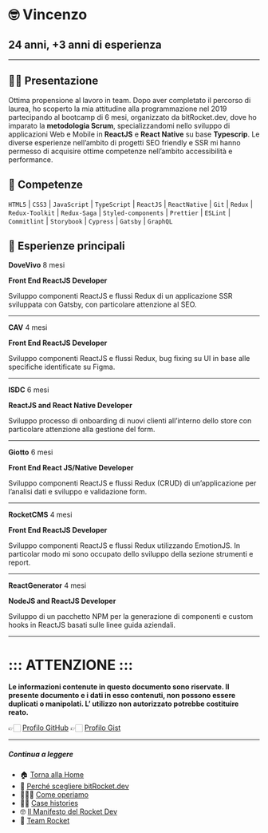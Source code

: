 # 🤓 Vincenzo

## 24 anni, +3 anni di esperienza

---

## 👋🏻 Presentazione

Ottima propensione al lavoro in team. Dopo aver completato il percorso di laurea, ho scoperto la mia attitudine alla programmazione nel 2019 partecipando al bootcamp di 6 mesi, organizzato da bitRocket.dev, dove ho imparato la **metodologia Scrum**, specializzandomi nello sviluppo di applicazioni Web e Mobile in **ReactJS** e **React Native** su base **Typescrip**. Le diverse esperienze nell’ambito di progetti SEO friendly e SSR mi hanno permesso di acquisire ottime competenze nell’ambito accessibilità e performance.

## 🚀 Competenze

`HTML5` | `CSS3` | `JavaScript` | `TypeScript` | `ReactJS` | `ReactNative` | `Git` | `Redux` | `Redux-Toolkit` | `Redux-Saga` | `Styled-components` | `Prettier` | `ESLint` | ` Commitlint` | `Storybook` | `Cypress` | `Gatsby` | `GraphQL`

## 👾 Esperienze principali

**DoveVivo** 8 mesi

**Front End ReactJS Developer**

Sviluppo componenti ReactJS e flussi Redux di un applicazione SSR
sviluppata con Gatsby, con particolare attenzione al SEO.

---

**CAV** 4 mesi

**Front End ReactJS Developer**

Sviluppo componenti ReactJS e flussi Redux, bug fixing su UI in
base alle specifiche identificate su Figma.

---

**ISDC** 6 mesi

**ReactJS and React Native Developer**

Sviluppo processo di onboarding di nuovi clienti all’interno dello
store con particolare attenzione alla gestione del form.

---

**Giotto** 6 mesi

**Front End React JS/Native Developer**

Sviluppo componenti ReactJS e flussi Redux (CRUD) di
un’applicazione per l’analisi dati e sviluppo e validazione form.

---

**RocketCMS** 4 mesi

**Front End ReactJS Developer**

Sviluppo componenti ReactJS e flussi Redux utilizzando EmotionJS. In particolar modo mi sono occupato dello sviluppo della sezione strumenti e report.

---

**ReactGenerator** 4 mesi

**NodeJS and ReactJS Developer**

Sviluppo di un pacchetto NPM per la generazione di componenti e custom hooks in ReactJS basati sulle linee guida aziendali.

---

# ::: ATTENZIONE :::

**Le informazioni contenute in questo documento sono riservate. Il presente documento e i dati in esso contenuti, non possono essere duplicati o manipolati. L’ utilizzo non autorizzato potrebbe costituire reato.**

👉🏻 [Profilo GitHub](https://github.com/vincenzodesisto-bitrocketdev)
👉🏻 [Profilo Gist](https://gist.github.com/vincenzodesisto-bitrocketdev)

---

##### Continua a leggere

- 🏠 [Torna alla Home](https://github.com/bitRocket-dev)
- 🚀 [Perché scegliere bitRocket.dev](https://github.com/bitRocket-dev/.github/blob/main/pages/WHY_BITROCKET-DEV.md)
- 👨🏻‍💻 [Come operiamo](https://github.com/bitRocket-dev/.github/blob/main/pages/ABOUT.md)
- 💪🏻 [Case histories](https://github.com/bitRocket-dev/.github/blob/main/profile/CASE_HISTORIES.md)
- 🤓 [Il Manifesto del Rocket Dev](https://github.com/bitRocket-dev/.github/blob/main/pages/MANIFEST.md)
- 👾 [Team Rocket](https://github.com/bitRocket-dev/.github/blob/main/pages/TEAM_ROCKET.md)
